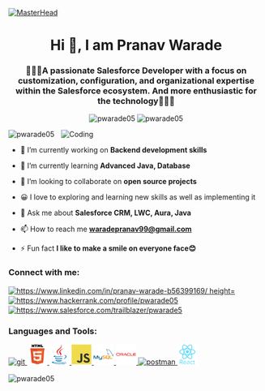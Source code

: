 [![MasterHead](https://media.giphy.com/headers/salesforce/ZcLcnBDRoGYW.gif)](https://rishavchanda.io)
<h1 align="center">Hi 👋, I am Pranav Warade</h1>
<h3 align="center">🧑🏻‍💻A passionate Salesforce Developer with a focus on customization, configuration, and organizational expertise within the Salesforce ecosystem. And more enthusiastic for the technology🧑🏻‍💼</h3> <p align="center"> <img src="https://developer.salesforce.com/resources2/certification-site/images/Certifications-logo/Administrator.png" alt="pwarade05" width="90" height="90" <align="center"> <img src="https://developer.salesforce.com/resources2/certification-site/images/Certifications-logo/Associate.png" alt="pwarade05" width="90" height="90" /></p>

<img align="right" alt="Coding" width="400" src="https://media0.giphy.com/media/v1.Y2lkPTc5MGI3NjExOXRxM3N3NmFvM2FidDFpbTVjNDc2ZDB3bHhodGQzZ3RjdWM3d2t6diZlcD12MV9pbnRlcm5hbF9naWZfYnlfaWQmY3Q9cw/zhYSVCirREeIZtONCI/giphy.gif"/>

<p align="left"> <img src="https://komarev.com/ghpvc/?username=pwarade05&label=Profile%20views&color=0e75b6&style=flat" alt="pwarade05" /></p>

- 🔭 I’m currently working on **Backend development skills**

- 🌱 I’m currently learning **Advanced Java, Database**

- 👯 I’m looking to collaborate on **open source projects**

- 😀 I love to exploring and learning new skills as well as implementing it

- 💬 Ask me about **Salesforce CRM, LWC, Aura, Java**

- 📫 How to reach me **waradepranav99@gmail.com**

- ⚡ Fun fact **I like to make a smile on everyone face😊**

<h3 align="left">Connect with me:</h3>
<p align="left">
<a href="https://www.linkedin.com/in/pranav-warade-b56399169/" target="blank"><img align="center" src="https://raw.githubusercontent.com/rahuldkjain/github-profile-readme-generator/master/src/images/icons/Social/linked-in-alt.svg" alt="https://www.linkedin.com/in/pranav-warade-b56399169/ height="30" width="40" /></a>
<a href="https://www.hackerrank.com/profile/pwarade05" target="blank"><img align="center" src="https://raw.githubusercontent.com/rahuldkjain/github-profile-readme-generator/master/src/images/icons/Social/hackerrank.svg" alt="https://www.hackerrank.com/profile/pwarade05" height="30" width="40" /></a>
<a href="https://www.salesforce.com/trailblazer/pwarade5" target="blank"><img align="center" src="https://encrypted-tbn0.gstatic.com/images?q=tbn:ANd9GcTa-43wFQxlN_QowvFgfFhLK3XyoHVCvRnvsw&usqp=CAU" alt="https://www.salesforce.com/trailblazer/pwarade5" height="40" width="40" /></a>
</p>

<h3 align="left">Languages and Tools:</h3>
<p align="left"> <a href="https://git-scm.com/" target="_blank" rel="noreferrer"> <img src="https://www.vectorlogo.zone/logos/git-scm/git-scm-icon.svg" alt="git" width="40" height="40"/> </a> <a href="https://www.w3.org/html/" target="_blank" rel="noreferrer"> <img src="https://raw.githubusercontent.com/devicons/devicon/master/icons/html5/html5-original-wordmark.svg" alt="html5" width="40" height="40"/> </a> <a href="https://www.java.com" target="_blank" rel="noreferrer"> <img src="https://raw.githubusercontent.com/devicons/devicon/master/icons/java/java-original.svg" alt="java" width="40" height="40"/> </a> <a href="https://developer.mozilla.org/en-US/docs/Web/JavaScript" target="_blank" rel="noreferrer"> <img src="https://raw.githubusercontent.com/devicons/devicon/master/icons/javascript/javascript-original.svg" alt="javascript" width="40" height="40"/> </a> <a href="https://www.mysql.com/" target="_blank" rel="noreferrer"> <img src="https://raw.githubusercontent.com/devicons/devicon/master/icons/mysql/mysql-original-wordmark.svg" alt="mysql" width="40" height="40"/> </a> <a href="https://www.oracle.com/" target="_blank" rel="noreferrer"> <img src="https://raw.githubusercontent.com/devicons/devicon/master/icons/oracle/oracle-original.svg" alt="oracle" width="40" height="40"/> </a> <a href="https://postman.com" target="_blank" rel="noreferrer"> <img src="https://www.vectorlogo.zone/logos/getpostman/getpostman-icon.svg" alt="postman" width="40" height="40"/> </a> <a href="https://reactjs.org/" target="_blank" rel="noreferrer"> <img src="https://raw.githubusercontent.com/devicons/devicon/master/icons/react/react-original-wordmark.svg" alt="react" width="40" height="40"/> </a> </p>

<p><img align="center" src="https://github-readme-stats.vercel.app/api/top-langs?username=pwarade05&show_icons=true&locale=en&layout=compact" alt="pwarade05" /></p>
<!--
**pwarade05/pwarade05** is a ✨ _special_ ✨ repository because its `README.md` (this file) appears on your GitHub profile.

Here are some ideas to get you started:

- 🔭 I’m currently working on ...
- 🌱 I’m currently learning ...
- 👯 I’m looking to collaborate on ...
- 🤔 I’m looking for help with ...
- 💬 Ask me about ...
- 📫 How to reach me: ...
- 😄 Pronouns: ...
- ⚡ Fun fact: ...
-->
